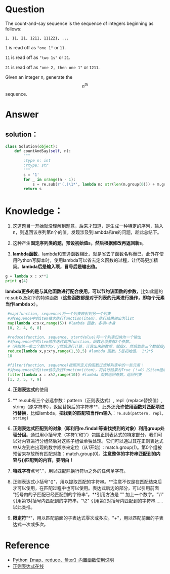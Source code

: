 # Question

The count-and-say sequence is the sequence of integers beginning as follows:

`1, 11, 21, 1211, 111221, ...`

`1` is read off as `"one 1"` or `11`.

`11` is read off as `"two 1s"` or `21`.

`21` is read off as `"one 2, then one 1"` or `1211`.

Given an integer n, generate the $$n^{th}$$ sequence.

# Answer

## solution：

```python
class Solution(object):
    def countAndSay(self, n):
        """
        :type n: int
        :rtype: str
        """
        s = '1'
        for _ in xrange(n - 1):
            s = re.sub(r'(.)\1*', lambda m: str(len(m.group(0))) + m.group(1), s)
        return s
```

# Knowledge：

1. 这道题目一开始就没理解到题意，后来才知道，是生成一种特定的序列，输入n，则返回该序列第n个的值。发现涉及到lambda和re的问题，趁此总结下。

2. 这种产生**固定序列类的题，预设初始值s，然后根据修改再返回新s**。

3. **lambda函数**，lambda和普通函数相比，就是省去了函数名称而已，此外在使用Python写脚本时，使用lambda可以省去定义函数的过程，让代码更加精简。**lambda后是输入项，冒号后是输出值。**

  ```python
  g = lambda x : x**2
  print g(4)
  ```

  **lambda更多的是与其他函数进行配合使用，可以节约该函数的参数**，比如此题的re.sub以及如下的特殊函数（**这些函数都是对于列表的元素进行操作，即每个元素当作lambda x**）。

  ```python
   #map(function, sequence)将一个列表映射到另一个列表
   #对sequence中的item依次执行function(item)，执行结果输出为list
   map(lambda x:x+x,range(5)) #lambda 函数，各项+本身
   [0, 2, 4, 6, 8]

   #reduce(function, sequence, startValue)将一个列表归纳为一个输出
   #对sequence中的item顺序迭代调用function，函数必须要有2个参数。
   #（先取第一第二个数作为x，y然后进行计算，计算出来的数呢，赋给x，然后取第三个数赋给y，再用x，y做计算，再算完的数，又当做下一轮的x，再从列表中取一个数当做y，再来，就是不断迭代的过程。）要是有第3个参数，则表示初始值，可以继续调用初始值，返回一个值。
   reduce(lambda x,y:x*y,range(1,3),5) #lambda 函数，5是初始值， 1*2*5
   10

   #filter(function, sequence)按照所定义的函数过滤掉列表中的一些元素：
   #对sequence中的item依次执行function(item)，将执行结果为True（！=0）的item组成一个List/String/Tuple（取决于sequence的类型）返回，False则退出（0），进行过滤
   filter(lambda x : x%2,range(10)) #lambda 函数返回奇数，返回列表
   [1, 3, 5, 7, 9]
  ```

4. **正则表达式**的使用

  1. ** re.sub有三个必选参数：pattern（正则表达式）, repl（replace替换值）, string（原字符串），返回替换后的字符串**，此外还**允许使用函数对匹配项进行替换**，比如lambda，**把找到的匹配项当作m输入**：`re.sub(pattern, repl, string)`

  2. **正则表达式匹配到的对象（即利用re.findall等查找找到的对象）利用group处理分组**。通过用小括号来（字符‘(’和‘)’）包围正则表达式的特定部分，我们可以对内容进行分组然后对这些子组做单独处理。它们可以通过其在正则表达式中从左到右出现的数字顺序来定位（从1开始）：match.group\(1\)。第0个组被预留来存放所有匹配对象：match.group\(0\)。**注意整体的字符串匹配到的内容与()匹配到的内容，要明白！**

  3. **特殊字符**点号"."，用以匹配除换行符\n之外的任何单字符。

  4. 正则表达式小括号"()"，用以提取匹配的字符串。**注意不仅是在匹配结束后才可以使用，在匹配过程中也可以使用。表达式后边的部分，可以引用前面 "括号内的子匹配已经匹配到的字符串"。**引用方法是 "\" 加上一个数字。"\1" 引用第1对括号内匹配到的字符串，"\2" 引用第2对括号内匹配到的字符串……以此类推。

  5. **限定符**"*"，用以匹配前面的子表达式零次或多次。"+"，用以匹配前面的子表达式一次或多次。

# Reference

* [Python【map、reduce、filter】内置函数使用说明](http://www.cnblogs.com/zhoujinyi/archive/2013/06/07/3121976.html)
* [正则表达式在线](http://tool.oschina.net/regex)
